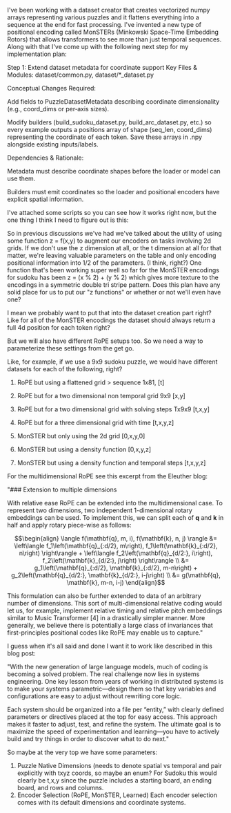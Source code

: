 I've been working with a dataset creator that creates vectorized numpy arrays representing various puzzles and it flattens everything into a sequence at the end for fast processing. I've invented a new type of positional encoding called MonSTERs (Minkowski Space-Time Embedding Rotors) that allows transformers to see more than just temporal sequences. Along with that I've come up with the following next step for my implementation plan:

Step 1: Extend dataset metadata for coordinate support
Key Files & Modules: dataset/common.py, dataset/*_dataset.py

Conceptual Changes Required:

Add fields to PuzzleDatasetMetadata describing coordinate dimensionality (e.g., coord_dims or per‑axis sizes).

Modify builders (build_sudoku_dataset.py, build_arc_dataset.py, etc.) so every example outputs a positions array of shape (seq_len, coord_dims) representing the coordinate of each token. Save these arrays in .npy alongside existing inputs/labels.

Dependencies & Rationale:

Metadata must describe coordinate shapes before the loader or model can use them.

Builders must emit coordinates so the loader and positional encoders have explicit spatial information.

I've attached some scripts so you can see how it works right now, but the one thing I think I need to figure out is this:

So in previous discussions we've had we've talked about the utility of using some function z = f(x,y) to augment our encoders on tasks involving 2d grids. If we don't use the z dimension at all, or the t dimension at all for that matter, we're leaving valuable parameters on the table and only encoding positional information into 1/2 of the parameters. (I think, right?) One function that's been working super well so far for the MonSTER encodings for sudoku has been z = (x % 2) + (y % 2) which gives more texture to the encodings in a symmetric double tri stripe pattern. Does this plan have any solid place for us to put our "z functions" or whether or not we'll even have one?

I mean we probably want to put that into the dataset creation part right? Like for all of the MonSTER encodings the dataset should always return a full 4d position for each token right?

But we will also have different RoPE setups too. So we need a way to parameterize these settings from the get go.

Like, for example, if we use a 9x9 sudoku puzzle, we would have different datasets for each of the following, right?

1. RoPE but using a flattened grid > sequence 1x81, [t]
2. RoPE but for a two dimensional non temporal grid 9x9 [x,y]
3. RoPE but for a two dimensional grid with solving steps Tx9x9 [t,x,y]
4. RoPE but for a three dimensional grid with time [t,x,y,z]

5. MonSTER but only using the 2d grid [0,x,y,0]
6. MonSTER but using a density function [0,x,y,z]
7. MonSTER but using a density function and temporal steps [t,x,y,z]

For the multidimensional RoPE see this excerpt from the Eleuther blog:

"### Extension to multiple dimensions

With relative ease RoPE can be extended into the multidimensional case. To represent two dimensions, two independent 1-dimensional rotary embeddings can be used. To implement this, we can split each of $\mathbf{q}$ and $\mathbf{k}$ in half and apply rotary piece-wise as follows:

$$\begin{align}
\langle f(\mathbf{q}, m, i), f(\mathbf{k}, n, j) \rangle 
&= \left\langle f_1\left(\mathbf{q}_{:d/2}, m\right), f_1\left(\mathbf{k}_{:d/2}, n\right) \right\rangle + \left\langle f_2\left(\mathbf{q}_{d/2:}, i\right), f_2\left(\mathbf{k}_{d/2:}, j\right) \right\rangle \\
&= g_1\left(\mathbf{q}_{:d/2}, \mathbf{k}_{:d/2}, m-n\right) + g_2\left(\mathbf{q}_{d/2:}, \mathbf{k}_{d/2:}, i-j\right) \\
&= g(\mathbf{q}, \mathbf{k}, m-n, i-j)
\end{align}$$

This formulation can also be further extended to data of an arbitrary number of dimensions. This sort of multi-dimensional relative coding would let us, for example, implement relative timing and relative pitch embeddings similar to Music Transformer [4] in a drastically simpler manner. More generally, we believe there is potentially a large class of invariances that first-principles positional codes like RoPE may enable us to capture."

I guess when it's all said and done I want it to work like described in this blog post:

"With the new generation of large language models, much of coding is becoming a solved problem. The real challenge now lies in systems engineering. One key lesson from years of working in distributed systems is to make your systems parametric—design them so that key variables and configurations are easy to adjust without rewriting core logic.

Each system should be organized into a file per “entity,” with clearly defined parameters or directives placed at the top for easy access. This approach makes it faster to adjust, test, and refine the system. The ultimate goal is to maximize the speed of experimentation and learning—you have to actively build and try things in order to discover what to do next."

So maybe at the very top we have some parameters:

1. Puzzle Native Dimensions (needs to denote spatial vs temporal and pair explicitly with txyz coords, so maybe an enum? For Sudoku this would clearly be t,x,y since the puzzle includes a starting board, an ending board, and rows and columns.
2. Encoder Selection (RoPE, MonSTER, Learned) Each encoder selection comes with its default dimensions and coordinate systems. 